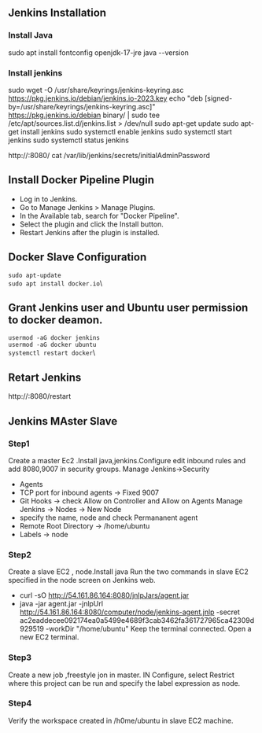 ## Jenkins Installation
### Install Java
sudo apt install fontconfig openjdk-17-jre
java --version

### Install jenkins
sudo wget -O /usr/share/keyrings/jenkins-keyring.asc \
  https://pkg.jenkins.io/debian/jenkins.io-2023.key
echo "deb [signed-by=/usr/share/keyrings/jenkins-keyring.asc]" \
  https://pkg.jenkins.io/debian binary/ | sudo tee \
  /etc/apt/sources.list.d/jenkins.list > /dev/null
sudo apt-get update
sudo apt-get install jenkins
sudo systemctl enable jenkins
sudo systemctl start jenkins
sudo systemctl status jenkins

http://<public-ip>:8080/
cat /var/lib/jenkins/secrets/initialAdminPassword

## Install Docker Pipeline Plugin
- Log in to Jenkins.
- Go to Manage Jenkins > Manage Plugins.
- In the Available tab, search for "Docker Pipeline".
- Select the plugin and click the Install button.
- Restart Jenkins after the plugin is installed.

## Docker Slave Configuration
`sudo apt-update`\
`sudo apt install docker.io`\

## Grant Jenkins user and Ubuntu user permission to docker deamon.
`usermod -aG docker jenkins`\
`usermod -aG docker ubuntu`\
`systemctl restart docker`\

## Retart Jenkins
http://<ec2-instance-public-ip>:8080/restart


## Jenkins MAster Slave
### Step1
Create a master Ec2 .Install java,jenkins.Configure edit inbound rules and add 8080,9007 in security groups.
Manage Jenkins->Security
- Agents
- TCP port for inbound agents -> Fixed 9007
- Git Hooks -> check Allow on Controller and Allow on Agents
Manage Jenkins -> Nodes -> New Node
- specify the name, node and check Permananent agent
- Remote Root Directory -> /home/ubuntu
- Labels -> node
### Step2

Create a slave EC2 , node.Install java
Run the two commands in slave EC2 specified in the node screen on Jenkins web.
- curl -sO http://54.161.86.164:8080/jnlpJars/agent.jar
- java -jar agent.jar -jnlpUrl http://54.161.86.164:8080/computer/node/jenkins-agent.jnlp -secret ac2eaddecee092174ea0a5499e4689f3cab3462fa361727965ca42309d929519 -workDir "/home/ubuntu"
Keep the terminal connected.
Open a new EC2 terminal.

### Step3
Create a new job ,freestyle jon in master.
IN Configure, select
Restrict where this project can be run and specify the label expression as node.

### Step4 
Verify the workspace created in /h0me/ubuntu in slave EC2 machine.




